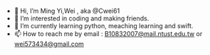 - 👋 Hi, I’m Ming Yi,Wei , aka @Cwei61
- 👀 I’m interested in coding and making friends.
- 🌱 I’m currently learning python, meaching learning and swift.
- 📫 How to reach me by email : B10832007@mail.ntust.edu.tw or wei573434@gmail.com

<!---
Cwei61/Cwei61 is a ✨ special ✨ repository because its `README.md` (this file) appears on your GitHub profile.
You can click the Preview link to take a look at your changes.
--->
